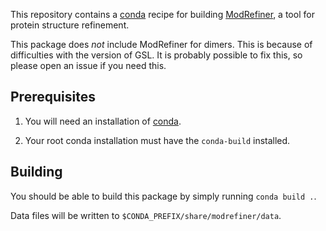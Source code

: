 This repository contains a [conda][conda] recipe for building
[ModRefiner][modrefiner], a tool for protein structure refinement.

This package does *not* include ModRefiner for dimers. This is because of
difficulties with the version of GSL. It is probably possible to fix this,
so please open an issue if you need this.

## Prerequisites

1. You will need an installation of [conda][miniconda].

2. Your root conda installation must have the `conda-build` installed.

## Building

You should be able to build this package by simply running `conda build .`.

Data files will be written to `$CONDA_PREFIX/share/modrefiner/data`.

[conda]: https://conda.io
[modrefiner]: https://zhanglab.ccmb.med.umich.edu/ModRefiner/
[miniconda]: https://conda.io/miniconda.html
